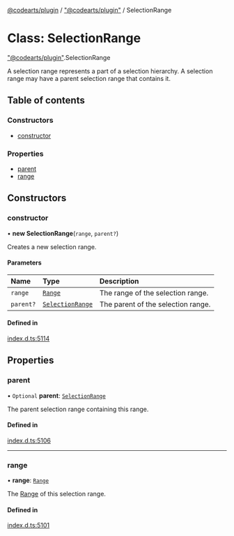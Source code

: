 [@codearts/plugin](../README.md) / ["@codearts/plugin"](../modules/_codearts_plugin_.md) / SelectionRange

# Class: SelectionRange

["@codearts/plugin"](../modules/_codearts_plugin_.md).SelectionRange

A selection range represents a part of a selection hierarchy. A selection range
may have a parent selection range that contains it.

## Table of contents

### Constructors

- [constructor](codearts_plugin_.SelectionRange.md#constructor)

### Properties

- [parent](codearts_plugin_.SelectionRange.md#parent)
- [range](codearts_plugin_.SelectionRange.md#range)

## Constructors

### constructor

• **new SelectionRange**(`range`, `parent?`)

Creates a new selection range.

#### Parameters

| Name | Type | Description |
| :------ | :------ | :------ |
| `range` | [`Range`](codearts_plugin_.Range.md) | The range of the selection range. |
| `parent?` | [`SelectionRange`](codearts_plugin_.SelectionRange.md) | The parent of the selection range. |

#### Defined in

[index.d.ts:5114](https://github.com/huaweicloud/cloudide-plugin-api/blob/a055dd0/index.d.ts#L5114)

## Properties

### parent

• `Optional` **parent**: [`SelectionRange`](codearts_plugin_.SelectionRange.md)

The parent selection range containing this range.

#### Defined in

[index.d.ts:5106](https://github.com/huaweicloud/cloudide-plugin-api/blob/a055dd0/index.d.ts#L5106)

___

### range

• **range**: [`Range`](codearts_plugin_.Range.md)

The [Range](codearts_plugin_.Range.md) of this selection range.

#### Defined in

[index.d.ts:5101](https://github.com/huaweicloud/cloudide-plugin-api/blob/a055dd0/index.d.ts#L5101)
